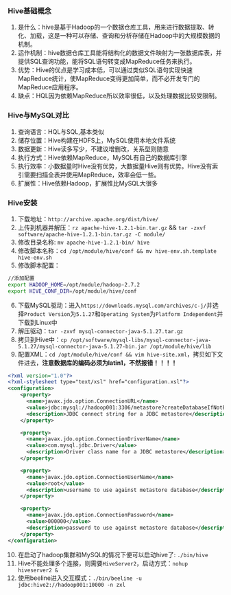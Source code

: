### Hive基础概念
1. 是什么：hive是基于Hadoop的一个数据仓库工具，用来进行数据提取、转化、加载，这是一种可以存储、查询和分析存储在Hadoop中的大规模数据的机制。
2. 运作机制：hive数据仓库工具能将结构化的数据文件映射为一张数据库表，并提供SQL查询功能，能将SQL语句转变成MapReduce任务来执行。
3. 优势：Hive的优点是学习成本低，可以通过类似SQL语句实现快速MapReduce统计，使MapReduce变得更加简单，而不必开发专门的MapReduce应用程序。
4. 缺点：HQL因为依赖MapReduce所以效率很低，以及处理数据比较受限制。

### Hive与MySQL对比
1. 查询语言：HQL与SQL,基本类似
2. 储存位置：Hive构建在HDFS上，MySQL使用本地文件系统
3. 数据更新：Hive读多写少，不建议增删改，关系型则随意
4. 执行方式：Hive依赖MapReduce，MySQL有自己的数据库引擎
5. 执行效率：小数据量时Hive没有优势，大数据量Hive则有优势。Hive没有索引需要扫描全表并使用MapReduce，效率会低一些。
6. 扩展性：Hive依赖Hadoop，扩展性比MySQL大很多

### Hive安装
1. 下载地址：`http://archive.apache.org/dist/hive/`
2. 上传到机器并解压：`rz apache-hive-1.2.1-bin.tar.gz` && `tar -zxvf software/apache-hive-1.2.1-bin.tar.gz -C module/`
3. 修改目录名称: `mv apache-hive-1.2.1-bin/ hive`
4. 修改脚本名称：`cd /opt/module/hive/conf && mv hive-env.sh.template hive-env.sh`
5. 修改脚本配置：
```sh
//添加配置 
export HADOOP_HOME=/opt/module/hadoop-2.7.2  
export HIVE_CONF_DIR=/opt/module/hive/conf
```
6. 下载MySQL驱动：进入`https://downloads.mysql.com/archives/c-j/`并选择`Product Version`为`5.1.27`和`Operating System`为`Platform Independent`并下载到Linux中
7. 解压驱动：`tar -zxvf mysql-connector-java-5.1.27.tar.gz`
8. 拷贝到Hive中：`cp /opt/software/mysql-libs/mysql-connector-java-5.1.27/mysql-connector-java-5.1.27-bin.jar /opt/module/hive/lib`
9. 配置XML：`cd /opt/module/hive/conf && vim hive-site.xml`，拷贝如下文件进去，**注意数据库的编码必须为latin1，不然报错！！！！**
```xml
<?xml version="1.0"?>
<?xml-stylesheet type="text/xsl" href="configuration.xsl"?>
<configuration>
	<property>
	  <name>javax.jdo.option.ConnectionURL</name>
	  <value>jdbc:mysql://hadoop001:3306/metastore?createDatabaseIfNotExist=true</value>
	  <description>JDBC connect string for a JDBC metastore</description>
	</property>

	<property>
	  <name>javax.jdo.option.ConnectionDriverName</name>
	  <value>com.mysql.jdbc.Driver</value>
	  <description>Driver class name for a JDBC metastore</description>
	</property>

	<property>
	  <name>javax.jdo.option.ConnectionUserName</name>
	  <value>root</value>
	  <description>username to use against metastore database</description>
	</property>

	<property>
	  <name>javax.jdo.option.ConnectionPassword</name>
	  <value>000000</value>
	  <description>password to use against metastore database</description>
	</property>
</configuration>
```
10. 在启动了hadoop集群和MySQL的情况下便可以启动hive了: `./bin/hive`
11. Hive不能处理多个连接，则需要`HiveServer2`，启动方式：`nohup hiveserver2 &`
12. 使用beeline进入交互模式：`./bin/beeline -u jdbc:hive2://hadoop001:10000 -n zxl`